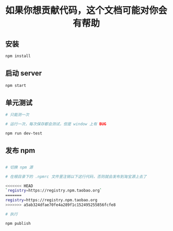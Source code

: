 <h1 align="center">如果你想贡献代码，这个文档可能对你会有帮助</h1>

## 安装

```bash
npm install
```

## 启动 server

```bash
npm start
```

## 单元测试

```bash
# 只能测一次

# 运行一次，每次保存都会测试，但是 window 上有 BUG

npm run dev-test

```

## 发布 npm

```bash

# 切换 npm 源

# 在根目录下的 .npmrc 文件里注销以下这行代码，否则就会发布到淘宝源上去了

<<<<<<< HEAD
`registry=https://registry.npm.taobao.org`
=======
registry=https://registry.npm.taobao.org
>>>>>>> a5ab324dfae70fe4a289f1c152495255856fcfe8

# 执行

npm publish

```
